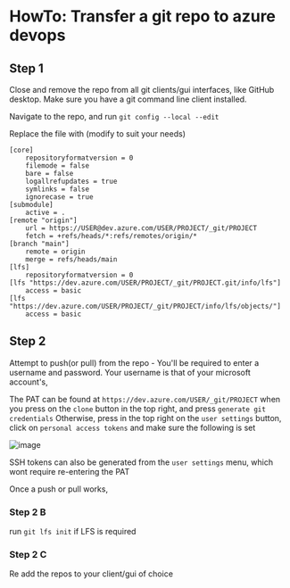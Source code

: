 # HowTo: Transfer a git repo to azure devops

## Step 1

Close and remove the repo from all git clients/gui interfaces, like GitHub desktop.
Make sure you have a git command line client installed.

Navigate to the repo, and run `git config --local --edit`

Replace the file with (modify to suit your needs)
```
[core]
    repositoryformatversion = 0
    filemode = false
    bare = false
    logallrefupdates = true
    symlinks = false
    ignorecase = true
[submodule]
    active = .
[remote "origin"]
    url = https://USER@dev.azure.com/USER/PROJECT/_git/PROJECT
    fetch = +refs/heads/*:refs/remotes/origin/*
[branch "main"]
    remote = origin
    merge = refs/heads/main
[lfs]
    repositoryformatversion = 0
[lfs "https://dev.azure.com/USER/PROJECT/_git/PROJECT.git/info/lfs"]
    access = basic
[lfs "https://dev.azure.com/USER/PROJECT/_git/PROJECT/info/lfs/objects/"]
    access = basic
```

## Step 2

Attempt to push(or pull) from the repo - You'll be required to enter a username and password.
Your username is that of your microsoft account's,

The PAT can be found at
`https://dev.azure.com/USER/_git/PROJECT` when you press on the `clone` button in the top right, and press `generate git credentials`
Otherwise, press in the top right on the `user settings` button, click on `personal access tokens` and make sure the following is set 

![image](https://github.com/MyDragonBreath/MyDragonBreath/assets/38029594/39d1a44f-a4c6-4c06-9161-99db191b3964)

SSH tokens can also be generated from the `user settings` menu, which wont require re-entering the PAT

Once a push or pull works,

### Step 2 B

run `git lfs init` if LFS is required

### Step 2 C

Re add the repos to your client/gui of choice
